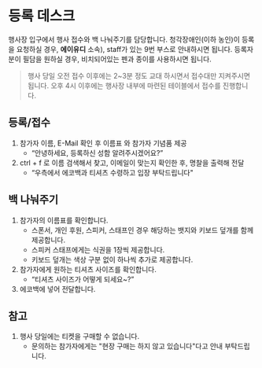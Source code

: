 # 등록 데스크

행사장 입구에서 행사 접수와 백 나눠주기를 담당합니다. 청각장애인(이하 농인)이 등록을 요청하실 경우, **에이유디** 소속), staff가 있는 9번 부스로 안내하시면 됩니다. 등록자분이 필담을 원하실 경우, 비치되어있는 펜과 종이를 사용하시면 됩니다.

> 행사 당일 오전 접수 이후에는 2~3분 정도 교대 하시면서 접수대만 지켜주시면 됩니다.
오후 4시 이후에는 행사장 내부에 마련된 테이블에서 접수를 진행합니다.


## 등록/접수

1. 참가자 이름, E-Mail 확인 후 이름표 와 참가자 기념품 제공
    - “안녕하세요, 등록하신 성함 알려주시겠어요?”
2. ctrl + f 로 이름 검색해서 찾고, 이메일이 맞는지 확인한 후, 명찰을 출력해 전달
    - “우측에서 에코백과 티셔츠 수령하고 입장 부탁드립니다"

## 백 나눠주기

1. 참가자의 이름표를 확인합니다.
    - 스폰서, 개인 후원, 스피커, 스태프인 경우 해당하는 뱃지와 키보드 덮개를 함께 제공합니다.
    - 스피커 스태프에게는 식권을 1장씩 제공합니다.
    - 키보드 덮개는 색상 구분 없이 하나씩 추가로 제공합니다.
2. 참가자에게 원하는 티셔츠 사이즈를 확인합니다.
    - “티셔츠 사이즈가 어떻게 되세요~?”
3. 에코백에 넣어 전달합니다.

## 참고

1. 행사 당일에는 티켓을 구매할 수 없습니다. 
    - 문의하는 참가자에게는 "현장 구매는 하지 않고 있습니다"다고 안내 부탁드립니다.

